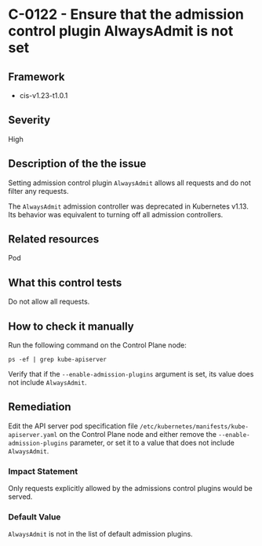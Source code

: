 # C-0122 - Ensure that the admission control plugin AlwaysAdmit is not set

## Framework
* cis-v1.23-t1.0.1
 
## Severity
High

## Description of the the issue
Setting admission control plugin `AlwaysAdmit` allows all requests and do not filter any requests.

 The `AlwaysAdmit` admission controller was deprecated in Kubernetes v1.13. Its behavior was equivalent to turning off all admission controllers.
 
## Related resources
Pod
 
## What this control tests 
Do not allow all requests.
 
## How to check it manually 
Run the following command on the Control Plane node:

 
```
ps -ef | grep kube-apiserver

```
 Verify that if the `--enable-admission-plugins` argument is set, its value does not include `AlwaysAdmit`.
 
## Remediation
Edit the API server pod specification file `/etc/kubernetes/manifests/kube-apiserver.yaml` on the Control Plane node and either remove the `--enable-admission-plugins` parameter, or set it to a value that does not include `AlwaysAdmit`.
 
### Impact Statement
Only requests explicitly allowed by the admissions control plugins would be served.
 
### Default Value
`AlwaysAdmit` is not in the list of default admission plugins.
 
